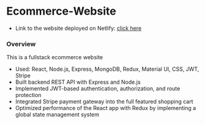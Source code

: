 # Ecommerce-Website
* Link to the website deployed on Netlify: [click here](https://strong-cheesecake-01dc7d.netlify.app)

### Overview
This is a fullstack ecommerce website
* Used: React, Node.js, Express, MongoDB, Redux, Material UI, CSS, JWT, Stripe
* Built backend REST API with Express and Node.js
* Implemented JWT-based authentication, authorization, and route protection
* Integrated Stripe payment gateway into the full featured shopping cart
* Optimized performance of the React app with Redux by implementing a global state management system



